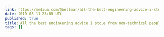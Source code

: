 ```yaml
---
link: https://medium.com/@bellmar/all-the-best-engineering-advice-i-stole-from-non-technical-people-eb7f90ca2f5f
date: 2019-08-11 23:05 UTC
published: true
title: All the best engineering advice I stole from non-technical people
tags: []
---
```



